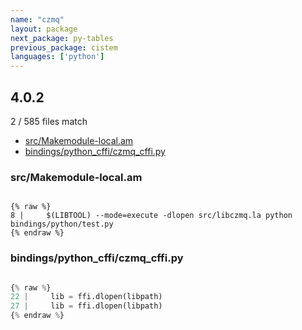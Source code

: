 ```yaml
---
name: "czmq"
layout: package
next_package: py-tables
previous_package: cistem
languages: ['python']
---
```

## 4.0.2
2 / 585 files match

 - [src/Makemodule-local.am](#srcmakemodule-localam)
 - [bindings/python_cffi/czmq_cffi.py](#bindingspython_cfficzmq_cffipy)

### src/Makemodule-local.am

```

{% raw %}
8 | 	$(LIBTOOL) --mode=execute -dlopen src/libczmq.la python bindings/python/test.py
{% endraw %}

```
### bindings/python_cffi/czmq_cffi.py

```python

{% raw %}
22 |     lib = ffi.dlopen(libpath)
27 |     lib = ffi.dlopen(libpath)
{% endraw %}

```